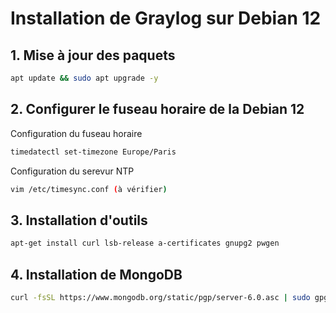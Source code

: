 # Installation de Graylog sur Debian 12
## 1. Mise à jour des paquets
```bash
apt update && sudo apt upgrade -y
```
## 2. Configurer le fuseau horaire de la Debian 12
Configuration du fuseau horaire
```bash
timedatectl set-timezone Europe/Paris
```
Configuration du serevur NTP
```bash
vim /etc/timesync.conf (à vérifier)
```
## 3. Installation d'outils
```bash
apt-get install curl lsb-release a-certificates gnupg2 pwgen
```
## 4. Installation de MongoDB
```bash
curl -fsSL https://www.mongodb.org/static/pgp/server-6.0.asc | sudo gpg -o /usr/share/keyrings/mongodb-server-6.0.gpg --dearmor
```
